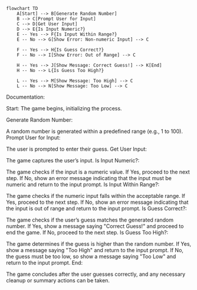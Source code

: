 ```mermaid
flowchart TD
    A[Start] --> B[Generate Random Number]
    B --> C[Prompt User for Input]
    C --> D[Get User Input]
    D --> E{Is Input Numeric?}
    E -- Yes --> F{Is Input Within Range?}
    E -- No --> G[Show Error: Non-numeric Input] --> C

    F -- Yes --> H{Is Guess Correct?}
    F -- No --> I[Show Error: Out of Range] --> C

    H -- Yes --> J[Show Message: Correct Guess!] --> K[End]
    H -- No --> L{Is Guess Too High?}
    
    L -- Yes --> M[Show Message: Too High] --> C
    L -- No --> N[Show Message: Too Low] --> C

```
Documentation:

Start: The game begins, initializing the process.

Generate Random Number:

A random number is generated within a predefined range (e.g., 1 to 100).
Prompt User for Input:

The user is prompted to enter their guess.
Get User Input:

The game captures the user’s input.
Is Input Numeric?:

The game checks if the input is a numeric value.
If Yes, proceed to the next step.
If No, show an error message indicating that the input must be numeric and return to the input prompt.
Is Input Within Range?:

The game checks if the numeric input falls within the acceptable range.
If Yes, proceed to the next step.
If No, show an error message indicating that the input is out of range and return to the input prompt.
Is Guess Correct?:

The game checks if the user’s guess matches the generated random number.
If Yes, show a message saying "Correct Guess!" and proceed to end the game.
If No, proceed to the next step.
Is Guess Too High?:

The game determines if the guess is higher than the random number.
If Yes, show a message saying "Too High" and return to the input prompt.
If No, the guess must be too low, so show a message saying "Too Low" and return to the input prompt.
End:

The game concludes after the user guesses correctly, and any necessary cleanup or summary actions can be taken.